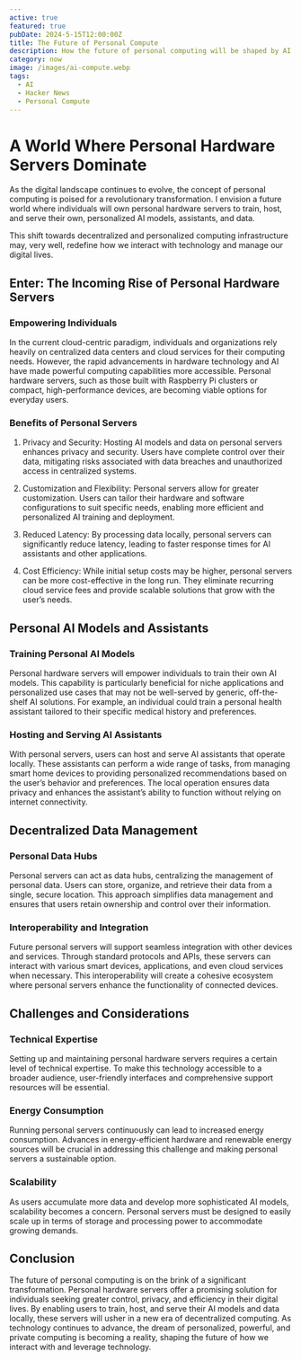 ```yaml
---
active: true
featured: true
pubDate: 2024-5-15T12:00:00Z
title: The Future of Personal Compute
description: How the future of personal computing will be shaped by AI.
category: now
image: /images/ai-compute.webp
tags:
  - AI
  - Hacker News
  - Personal Compute
---
```


# A World Where Personal Hardware Servers Dominate

As the digital landscape continues to evolve, the concept of personal computing is poised for a revolutionary transformation. I envision a future world where individuals will own personal hardware servers to train, host, and serve their own, personalized AI models, assistants, and data.

This shift towards decentralized and personalized computing infrastructure may, very well, redefine how we interact with technology and manage our digital lives.

## Enter: The Incoming Rise of Personal Hardware Servers

### Empowering Individuals

In the current cloud-centric paradigm, individuals and organizations rely <span class="f-bold">heavily</span> on centralized data centers and cloud services for their computing needs. However, the rapid advancements in hardware technology and AI have made powerful computing capabilities more accessible. Personal hardware servers, such as those built with Raspberry Pi clusters or compact, high-performance devices, are becoming viable options for everyday users.

### Benefits of Personal Servers

1. <span class="f-bold">Privacy and Security</span>: Hosting AI models and data on personal servers enhances privacy and security. Users have complete control over their data, mitigating risks associated with data breaches and unauthorized access in centralized systems.

2. <span class="f-bold">Customization and Flexibility</span>: Personal servers allow for greater customization. Users can tailor their hardware and software configurations to suit specific needs, enabling more efficient and personalized AI training and deployment.

3. <span class="f-bold">Reduced Latency</span>: By processing data locally, personal servers can significantly reduce latency, leading to faster response times for AI assistants and other applications.

4. <span class="f-bold">Cost Efficiency</span>: While initial setup costs may be higher, personal servers can be more cost-effective in the long run. They eliminate recurring cloud service fees and provide scalable solutions that grow with the user’s needs.

## Personal AI Models and Assistants

### Training Personal AI Models

Personal hardware servers will empower individuals to train their own AI models. This capability is particularly beneficial for niche applications and personalized use cases that may not be well-served by generic, off-the-shelf AI solutions. For example, an individual could train a personal health assistant tailored to their specific medical history and preferences.

### Hosting and Serving AI Assistants

With personal servers, users can host and serve AI assistants that operate locally. These assistants can perform a wide range of tasks, from managing smart home devices to providing personalized recommendations based on the user’s behavior and preferences. The local operation ensures data privacy and enhances the assistant’s ability to function without relying on internet connectivity.

## Decentralized Data Management

### Personal Data Hubs

Personal servers can act as data hubs, centralizing the management of personal data. Users can store, organize, and retrieve their data from a single, secure location. This approach simplifies data management and ensures that users retain ownership and control over their information.

### Interoperability and Integration

Future personal servers will support seamless integration with other devices and services. Through standard protocols and APIs, these servers can interact with various smart devices, applications, and even cloud services when necessary. This interoperability will create a cohesive ecosystem where personal servers enhance the functionality of connected devices.

## Challenges and Considerations

### Technical Expertise

Setting up and maintaining personal hardware servers requires a certain level of technical expertise. To make this technology accessible to a broader audience, user-friendly interfaces and comprehensive support resources will be essential.

### Energy Consumption

Running personal servers continuously can lead to increased energy consumption. Advances in energy-efficient hardware and renewable energy sources will be crucial in addressing this challenge and making personal servers a sustainable option.

### Scalability

As users accumulate more data and develop more sophisticated AI models, scalability becomes a concern. Personal servers must be designed to easily scale up in terms of storage and processing power to accommodate growing demands.

## Conclusion

The future of personal computing is on the brink of a significant transformation. Personal hardware servers offer a promising solution for individuals seeking greater control, privacy, and efficiency in their digital lives. By enabling users to train, host, and serve their AI models and data locally, these servers will usher in a new era of decentralized computing. As technology continues to advance, the dream of personalized, powerful, and private computing is becoming a reality, shaping the future of how we interact with and leverage technology.
